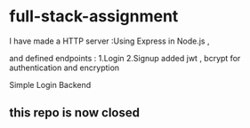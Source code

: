 # full-stack-assignment

I have made a HTTP server :Using Express in Node.js  , 


and defined endpoints :
1.Login
2.Signup 
added jwt , bcrypt for authentication and encryption 


Simple Login Backend 

## this repo is now closed
